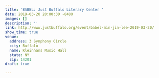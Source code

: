 ```yaml
---
title: 'BABEL: Just Buffalo Literary Center '
date: 2019-03-20 20:00:30 -0400
images: []
description: ''
link: http://www.justbuffalo.org/event/babel-min-jin-lee-2019-03-20/
show_time: true
venue:
  address: 3 Symphony Circle
  city: Buffalo
  name: Kleinhans Music Hall
  state: NY
  zip: 14201
draft: true

---
```

